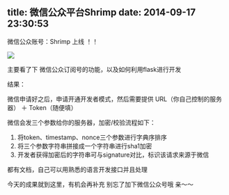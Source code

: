 title: 微信公众平台Shrimp
date: 2014-09-17 23:30:53
---

微信公众账号：Shrimp 上线 ！！

![](http://bonfy.qiniudn.com/weixin.jpg)

主要看了下 微信公众订阅号的功能，以及如何利用flask进行开发

结果：

微信申请好之后，申请开通开发者模式，然后需要提供
URL（你自己控制的服务器） ＋ Token（随便填）

微信会发三个参数给你的服务器，加密/校验流程如下：
1. 将token、timestamp、nonce三个参数进行字典序排序
2. 将三个参数字符串拼接成一个字符串进行sha1加密
3. 开发者获得加密后的字符串可与signature对比，标识该请求来源于微信

都有文档，自己可以用熟悉的语言开发接口并且处理

今天的成果就到这里，有机会再补充
别忘了加下微信公众号哦 亲～～
